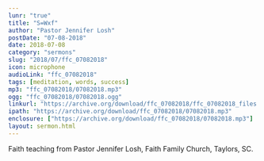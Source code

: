 ```yaml
---
lunr: "true"
title: "S=Wxf"
author: "Pastor Jennifer Losh"
postDate: "07-08-2018"
date: 2018-07-08
category: "sermons"
slug: "2018/07/ffc_07082018"
icon: microphone
audioLink: "ffc_07082018"
tags: [meditation, words, success]
mp3: "ffc_07082018/07082018.mp3"
ogg: "ffc_07082018/07082018.ogg"
linkurl: "https://archive.org/download/ffc_07082018/ffc_07082018_files.xml"
ipath: "https://archive.org/download/ffc_07082018/07082018.mp3"
enclosure: ["https://archive.org/download/ffc_07082018/07082018.mp3"]
layout: sermon.html
---
```


Faith teaching from Pastor Jennifer Losh, Faith Family Church, Taylors, SC.
